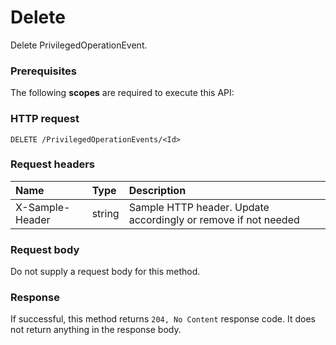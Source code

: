 # Delete

Delete PrivilegedOperationEvent.
### Prerequisites
The following **scopes** are required to execute this API: 
### HTTP request
<!-- { "blockType": "ignored" } -->
```http
DELETE /PrivilegedOperationEvents/<Id>

```
### Request headers
| Name       | Type | Description|
|:---------------|:--------|:----------|
| X-Sample-Header  | string  | Sample HTTP header. Update accordingly or remove if not needed|

### Request body
Do not supply a request body for this method.


### Response
If successful, this method returns `204, No Content` response code. It does not return anything in the response body.


<!-- uuid: b71c51af-890f-4eff-8cb9-102cad876c57
2015-10-24 21:49:47 UTC -->
<!-- {
  "type": "#page.annotation",
  "description": "Delete",
  "keywords": "",
  "section": "documentation",
  "tocPath": ""
}-->
